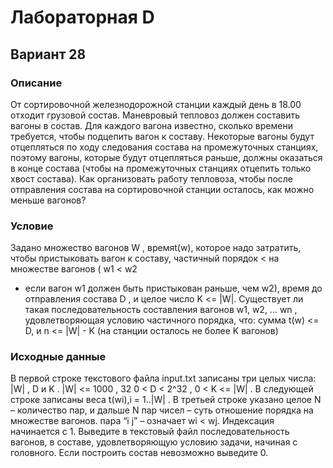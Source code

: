# Лабораторная D

## Вариант 28

### Описание
От сортировочной железнодорожной станции каждый день в 18.00 отходит грузовой состав.
Маневровый тепловоз должен составить вагоны в состав. Для каждого вагона известно, сколько
времени требуется, чтобы подцепить вагон к составу. Некоторые вагоны будут отцепляться по ходу
следования состава на промежуточных станциях, поэтому вагоны, которые будут отцепляться
раньше, должны оказаться в конце состава (чтобы на промежуточных станциях отцепить только
хвост состава). Как организовать работу тепловоза, чтобы после отправления состава на
сортировочной станции осталось, как можно меньше вагонов?

### Условие
Задано множество вагонов W , времяt(w), которое надо затратить, чтобы пристыковать
вагон к составу, частичный порядок < на множестве вагонов ( w1 < w2
- если вагон w1 должен быть пристыкован раньше, чем w2), время до отправления состава D , и целое число K <= |W|.
Существует ли такая последовательность составления вагонов w1, w2, ... wn
, удовлетворяющая условию частичного порядка, что: сумма t(w) <= D, и n <= |W| - K (на станции осталось не более K вагонов)

### Исходные данные
В первой строке текстового файла input.txt записаны три целых числа: |W| , D и K . |W| <= 1000 ,
32 0 < D < 2^32 , 0 < K <= |W| . В следующей строке записаны веса t(wi),i = 1..|W| . В третьей строке
указано целое N – количество пар, и дальше N пар чисел – суть отношение порядка на множестве
вагонов. пара “i j” – означает wi < wj. Индексация начинается с 1. Выведите в текстовый файл
последовательность вагонов, в составе, удовлетворяющую условию задачи, начиная с головного.
Если построить состав невозможно выведите 0.